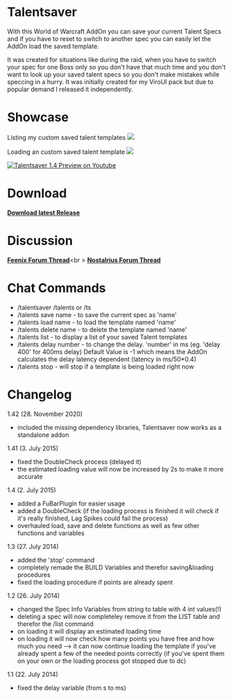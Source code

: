 # Talentsaver
With this World of Warcraft AddOn you can save your current Talent Specs and if you have to reset to switch to another spec you can easily let the AddOn load the saved template.

It was created for situations like during the raid, when you have to switch your spec for one Boss only so you don't have that much time and you don't want to look up your saved talent specs so you don't make mistakes while speccing in a hurry.
It was initially created for my ViroUI pack but due to popular demand I released it independently.

# Showcase

Listing my custom saved talent templates
<img src="https://i.imgur.com/xf2IxW5.png"></img>

Loading an custom saved talent template
<img src="https://i.imgur.com/2aHFLDa.png"></img>

[![Talentsaver 1.4 Preview on Youtube](http://i.imgur.com/aNjG5bV.png)](https://www.youtube.com/watch?v=8au61bMst10 "Talentsaver 1.4 Preview on Youtube")

# Download
<a href="https://github.com/MOUZU/Talentsaver/releases"><b>Download latest Release</b></a>

# Discussion
<a href="http://www.wow-one.com/forum/topic/82768-talentsaver/"><b>Feenix Forum Thread</b></a><br \>
<a href="https://forum.nostalrius.org/viewtopic.php?f=63&t=15429"><b>Nostalrius Forum Thread</b></a>

# Chat Commands
- /talentsaver /talents or /ts
- /talents save name - to save the current spec as 'name'
- /talents load name - to load the template named 'name'
- /talents delete name - to delete the template named 'name'
- /talents list - to display a list of your saved Talent templates
- /talents delay number - to change the delay. 'number' in ms (eg. 'delay 400' for 400ms delay)
    Default Value is -1 which means the AddOn calculates the delay latency dependent (latency in ms/50*0.4)
- /talents stop - will stop if a template is being loaded right now

# Changelog
1.42 (28. November 2020)
- included the missing dependency libraries, Talentsaver now works as a standalone addon

1.41 (3. July 2015)
 - fixed the DoubleCheck process (delayed it)
 - the estimated loading value will now be increased by 2s to make it more accurate

1.4 (2. July 2015)
 - added a FuBarPlugin for easier usage
 - added a DoubleCheck (if the loading process is finished it will check if it's really finished, Lag Spikes could fail the process)
 - overhauled load, save and delete functions as well as few other functions and variables

1.3 (27. July 2014)
- added the 'stop' command
- completely remade the BUILD Variables and therefor saving&loading procedures
- fixed the loading procedure if points are already spent

1.2 (26. July 2014)
- changed the Spec Info Variables from string to table with 4 int values(!)
- deleting a spec will now completeley remove it from the LIST table and therefor the /list command
- on loading it will display an estimated loading time
- on loading it will now check how many points you have free and how much you need
--> it can now continue loading the template if you've already spent a few of the needed points correctly
(if you've spent them on your own or the loading process got stopped due to dc)

1.1 (22. July 2014)
- fixed the delay variable (from s to ms)
